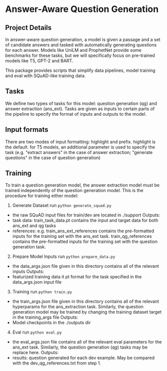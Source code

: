 # Answer-Aware Question Generation


## Project Details
In answer-aware question generation, a model is given a passage and a set of candidate answers and tasked with automatically generating questions for each answer. Models like UniLM and ProphetNet provide some benchmarks for these tasks, but we will specifically focus on pre-trained models like T5, GPT-2 and BART.

This package provides scripts that simplify data pipelines, model training and eval with SQuAD-like training data.

## Tasks
We define two types of tasks for this model: question generation (qg) and answer extraction (ans_ext). Tasks are given as inputs to certain parts of the pipeline to specify the format of inputs and outputs to the model.

## Input formats
There are two modes of input formatting: highlight and prefix. highlight is the default. for T5 models, an additional parameter is used to specify the task (e.g. "extract answers" in the case of answer extraction; "generate questions" in the case of question generation)

## Training

To train a question generation model, the answer extraction model must be trained independently of the question generation model. This is the procedure for training either model:

1. Generate Dataset
run `python generate_squad.py`
- the raw SQuAD input files for train/dev are located in ./support
Outputs:
- task data: train_task_data.pt contains the input and target data for both ans_ext and qg tasks
- references: e.g. train_ans_ext_references contains the pre-formatted inputs for the training set with the ans_ext task. train_qg_references contains the pre-formatted inputs for the training set with the question generation task.

2. Prepare Model Inputs
run `python prepare_data.py`
- the data_args.json file given in this directory contains all of the relevant inputs
Outputs:
- featurized training data it pt format for the task specified in the data_args.json input file

3. Training
run `python train.py`
- the train_args.json file given in this directory contains all of the relevant hyperparams for the ans_extraction task. Similarly, the question generation model may be trained by changing the training dataset target in the training_args file
Outputs:
- Model checkpoints in the ./outputs dir

4. Eval
run `python eval.py`
- the eval_args.json file contains all of the relevant eval parameters for the ans_ext task. Similarly, the question generation (qg) tasks may be replace here.
Outputs:
- results: question generated for each dev example. May be compared with the dev_qg_references.txt from step 1.
